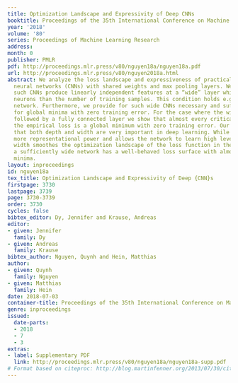 ```yaml
---
title: Optimization Landscape and Expressivity of Deep CNNs
booktitle: Proceedings of the 35th International Conference on Machine Learning
year: '2018'
volume: '80'
series: Proceedings of Machine Learning Research
address: 
month: 0
publisher: PMLR
pdf: http://proceedings.mlr.press/v80/nguyen18a/nguyen18a.pdf
url: http://proceedings.mlr.press/v80/nguyen2018a.html
abstract: We analyze the loss landscape and expressiveness of practical deep convolutional
  neural networks (CNNs) with shared weights and max pooling layers. We show that
  such CNNs produce linearly independent features at a “wide” layer which has more
  neurons than the number of training samples. This condition holds e.g. for the VGG
  network. Furthermore, we provide for such wide CNNs necessary and sufficient conditions
  for global minima with zero training error. For the case where the wide layer is
  followed by a fully connected layer we show that almost every critical point of
  the empirical loss is a global minimum with zero training error. Our analysis suggests
  that both depth and width are very important in deep learning. While depth brings
  more representational power and allows the network to learn high level features,
  width smoothes the optimization landscape of the loss function in the sense that
  a sufficiently wide network has a well-behaved loss surface with almost no bad local
  minima.
layout: inproceedings
id: nguyen18a
tex_title: Optimization Landscape and Expressivity of Deep {CNN}s
firstpage: 3730
lastpage: 3739
page: 3730-3739
order: 3730
cycles: false
bibtex_editor: Dy, Jennifer and Krause, Andreas
editor:
- given: Jennifer
  family: Dy
- given: Andreas
  family: Krause
bibtex_author: Nguyen, Quynh and Hein, Matthias
author:
- given: Quynh
  family: Nguyen
- given: Matthias
  family: Hein
date: 2018-07-03
container-title: Proceedings of the 35th International Conference on Machine Learning
genre: inproceedings
issued:
  date-parts:
  - 2018
  - 7
  - 3
extras:
- label: Supplementary PDF
  link: http://proceedings.mlr.press/v80/nguyen18a/nguyen18a-supp.pdf
# Format based on citeproc: http://blog.martinfenner.org/2013/07/30/citeproc-yaml-for-bibliographies/
---
```

